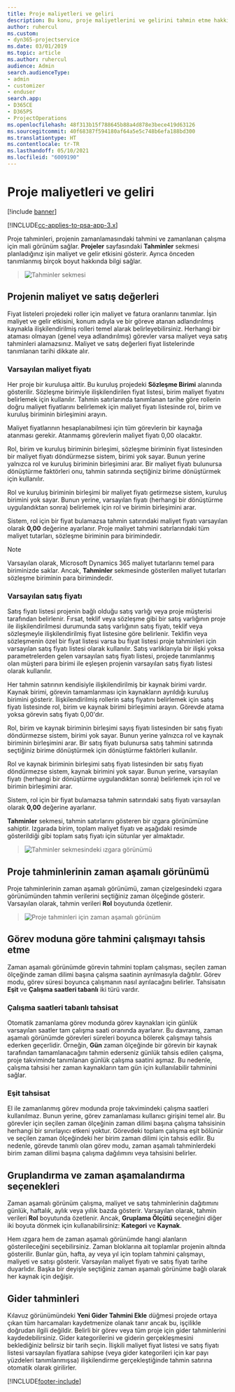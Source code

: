 ```yaml
---
title: Proje maliyetleri ve geliri
description: Bu konu, proje maliyetlerini ve gelirini tahmin etme hakkında bilgi sağlar.
author: ruhercul
ms.custom:
- dyn365-projectservice
ms.date: 03/01/2019
ms.topic: article
ms.author: ruhercul
audience: Admin
search.audienceType:
- admin
- customizer
- enduser
search.app:
- D365CE
- D365PS
- ProjectOperations
ms.openlocfilehash: 48f313b15f788645b88a4d878e3bece419d63126
ms.sourcegitcommit: 40f68387f594180af64a5e5c748b6efa188bd300
ms.translationtype: HT
ms.contentlocale: tr-TR
ms.lasthandoff: 05/10/2021
ms.locfileid: "6009190"
---
```

# <a name="project-costs-and-revenue"></a>Proje maliyetleri ve geliri

[!include [banner](../includes/psa-now-project-operations.md)]

[!INCLUDE[cc-applies-to-psa-app-3.x](../includes/cc-applies-to-psa-app-3x.md)]

Proje tahminleri, projenin zamanlamasındaki tahmini ve zamanlanan çalışma için mali görünüm sağlar. **Projeler** sayfasındaki **Tahminler** sekmesi planladığınız işin maliyet ve gelir etkisini gösterir. Ayrıca önceden tanımlanmış birçok boyut hakkında bilgi sağlar. 

> ![Tahminler sekmesi](media/project-5.png)

## <a name="cost-and-sales-values-of-the-project"></a>Projenin maliyet ve satış değerleri

Fiyat listeleri projedeki roller için maliyet ve fatura oranlarını tanımlar. İşin maliyet ve gelir etkisini, konum adıyla ve bir göreve atanan adlandırılmış kaynakla ilişkilendirilmiş rolleri temel alarak belirleyebilirsiniz. Herhangi bir ataması olmayan (genel veya adlandırılmış) görevler varsa maliyet veya satış tahminleri alamazsınız. Maliyet ve satış değerleri fiyat listelerinde tanımlanan tarihi dikkate alır.

### <a name="default-cost-price"></a>Varsayılan maliyet fiyatı  

Her proje bir kuruluşa aittir. Bu kuruluş projedeki **Sözleşme Birimi** alanında gösterilir. Sözleşme birimiyle ilişkilendirilen fiyat listesi, birim maliyet fiyatını belirlemek için kullanılır. Tahmin satırlarında tanımlanan tarihe göre rollerin doğru maliyet fiyatlarını belirlemek için maliyet fiyatı listesinde rol, birim ve kuruluş biriminin birleşimini arayın. 

Maliyet fiyatlarının hesaplanabilmesi için tüm görevlerin bir kaynağa atanması gerekir. Atanmamış görevlerin maliyet fiyatı 0,00 olacaktır.

Rol, birim ve kuruluş biriminin birleşimi, sözleşme biriminin fiyat listesinden bir maliyet fiyatı döndürmezse sistem, birimi yok sayar. Bunun yerine yalnızca rol ve kuruluş biriminin birleşimini arar. Bir maliyet fiyatı bulunursa dönüştürme faktörleri onu, tahmin satırında seçtiğiniz birime dönüştürmek için kullanılır.

Rol ve kuruluş biriminin birleşimi bir maliyet fiyatı getirmezse sistem, kuruluş birimini yok sayar. Bunun yerine, varsayılan fiyatı (herhangi bir dönüştürme uygulandıktan sonra) belirlemek için rol ve birimin birleşimini arar.

Sistem, rol için bir fiyat bulamazsa tahmin satırındaki maliyet fiyatı varsayılan olarak **0,00** değerine ayarlanır. Proje maliyet tahmini satırlarındaki tüm maliyet tutarları, sözleşme biriminin para birimindedir.

> [!NOTE]
> Varsayılan olarak, Microsoft Dynamics 365 maliyet tutarlarını temel para biriminizde saklar. Ancak, **Tahminler** sekmesinde gösterilen maliyet tutarları sözleşme biriminin para birimindedir.  

### <a name="default-sales-price"></a>Varsayılan satış fiyatı 

Satış fiyatı listesi projenin bağlı olduğu satış varlığı veya proje müşterisi tarafından belirlenir. Fırsat, teklif veya sözleşme gibi bir satış varlığının proje ile ilişkilendirilmesi durumunda satış varlığının satış fiyatı, teklif veya sözleşmeyle ilişkilendirilmiş fiyat listesine göre belirlenir. Teklifin veya sözleşmenin özel bir fiyat listesi varsa bu fiyat listesi proje tahminleri için varsayılan satış fiyatı listesi olarak kullanılır. Satış varlıklarıyla bir ilişki yoksa parametrelerden gelen varsayılan satış fiyatı listesi, projede tanımlanmış olan müşteri para birimi ile eşleşen projenin varsayılan satış fiyatı listesi olarak kullanılır.

Her tahmin satırının kendisiyle ilişkilendirilmiş bir kaynak birimi vardır. Kaynak birimi, görevin tamamlanması için kaynakların ayrıldığı kuruluş birimini gösterir. İlişkilendirilmiş rollerin satış fiyatını belirlemek için satış fiyatı listesinde rol, birim ve kaynak birimi birleşimini arayın. Görevde atama yoksa görevin satış fiyatı 0,00'dır.

Rol, birim ve kaynak biriminin birleşimi sayış fiyatı listesinden bir satış fiyatı döndürmezse sistem, birimi yok sayar. Bunun yerine yalnızca rol ve kaynak biriminin birleşimini arar. Bir satış fiyatı bulunursa satış tahmini satırında seçtiğiniz birime dönüştürmek için dönüştürme faktörleri kullanılır. 

Rol ve kaynak biriminin birleşimi satış fiyatı listesinden bir satış fiyatı döndürmezse sistem, kaynak birimini yok sayar. Bunun yerine, varsayılan fiyatı (herhangi bir dönüştürme uygulandıktan sonra) belirlemek için rol ve birimin birleşimini arar.

Sistem, rol için bir fiyat bulamazsa tahmin satırındaki satış fiyatı varsayılan olarak **0,00** değerine ayarlanır.

**Tahminler** sekmesi, tahmin satırlarını gösteren bir ızgara görünümüne sahiptir. Izgarada birim, toplam maliyet fiyatı ve aşağıdaki resimde gösterildiği gibi toplam satış fiyatı için sütunlar yer almaktadır. 

> ![Tahminler sekmesindeki ızgara görünümü](media/project-6.png)

## <a name="time-phased-view-of-project-estimates"></a>Proje tahminlerinin zaman aşamalı görünümü

Proje tahminlerinin zaman aşamalı görünümü, zaman çizelgesindeki ızgara görünümünden tahmin verilerini seçtiğiniz zaman ölçeğinde gösterir. Varsayılan olarak, tahmin verileri **Rol** boyutunda özetlenir.

> ![Proje tahminleri için zaman aşamalı görünüm](media/project-7.png)

## <a name="allocating-estimated-effort-based-on-the-task-mode"></a>Görev moduna göre tahmini çalışmayı tahsis etme

Zaman aşamalı görünümde görevin tahmini toplam çalışması, seçilen zaman ölçeğinde zaman dilimi başına çalışma saatinin ayrılmasıyla dağıtılır. Görev modu, görev süresi boyunca çalışmanın nasıl ayrılacağını belirler. Tahsisatın **Eşit** ve **Çalışma saatleri tabanlı** iki türü vardır.

### <a name="work-hours-based-allocation"></a>Çalışma saatleri tabanlı tahsisat
 
Otomatik zamanlama görev modunda görev kaynakları için günlük varsayılan saatler tam çalışma saati oranında ayarlanır. Bu davranış, zaman aşamalı görünümde görevleri süreleri boyunca bölerek çalışmayı tahsis ederken geçerlidir. Örneğin, **Gün** zaman ölçeğinde bir görevin bir kaynak tarafından tamamlanacağını tahmin ederseniz günlük tahsis edilen çalışma, proje takviminde tanımlanan günlük çalışma saatini aşmaz. Bu nedenle, çalışma tahsisi her zaman kaynakların tam gün için kullanılabilir tahminini sağlar.

### <a name="even-allocation"></a>Eşit tahsisat

El ile zamanlanmış görev modunda proje takvimindeki çalışma saatleri kullanılmaz. Bunun yerine, görev zamanlaması kullanıcı girişini temel alır. Bu görevler için seçilen zaman ölçeğinin zaman dilimi başına çalışma tahsisinin herhangi bir sınırlayıcı etkeni yoktur. Görevdeki toplam çalışma eşit bölünür ve seçilen zaman ölçeğindeki her birim zaman dilimi için tahsis edilir. Bu nedenle, görevde tanımlı olan görev modu, zaman aşamalı tahminlerdeki birim zaman dilimi başına çalışma dağılımını veya tahsisini belirler.

## <a name="grouping-and-time-phasing-options"></a>Gruplandırma ve zaman aşamalandırma seçenekleri

Zaman aşamalı görünüm çalışma, maliyet ve satış tahminlerinin dağıtımını günlük, haftalık, aylık veya yıllık bazda gösterir. Varsayılan olarak, tahmin verileri **Rol** boyutunda özetlenir. Ancak, **Gruplama Ölçütü** seçeneğini diğer iki boyuta dönmek için kullanabilirsiniz: **Kategori** ve **Kaynak**.

Hem ızgara hem de zaman aşamalı görünümde hangi alanların gösterileceğini seçebilirsiniz. Zaman bloklarına ait toplamlar projenin altında gösterilir. Bunlar gün, hafta, ay veya yıl için toplam tahmini çalışmayı, maliyeti ve satışı gösterir. Varsayılan maliyet fiyatı ve satış fiyatı tarihe duyarlıdır. Başka bir deyişle seçtiğiniz zaman aşamalı görünüme bağlı olarak her kaynak için değişir.

## <a name="expense-estimates"></a>Gider tahminleri

Kılavuz görünümündeki **Yeni Gider Tahmini Ekle** düğmesi projede ortaya çıkan tüm harcamaları kaydetmenize olanak tanır ancak bu, işçilikle doğrudan ilgili değildir. Belirli bir görev veya tüm proje için gider tahminlerini kaydedebilirsiniz. Gider kategorilerini ve giderin gerçekleşmesini beklediğiniz belirsiz bir tarih seçin. İlişkili maliyet fiyat listesi ve satış fiyatı listesi varsayılan fiyatlara sahipse (veya gider kategorileri için kar payı yüzdeleri tanımlanmışsa) ilişkilendirme gerçekleştiğinde tahmin satırına otomatik olarak girilirler.


[!INCLUDE[footer-include](../includes/footer-banner.md)]